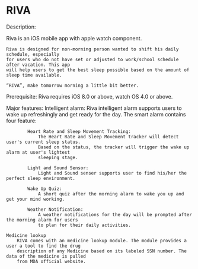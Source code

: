 # RIVA
Description:
   
   Riva is an iOS mobile app with apple watch component.
    
    Riva is designed for non-morning person wanted to shift his daily schedule, especially 
    for users who do not have set or adjusted to work/school schedule after vacation. This app 
    will help users to get the best sleep possible based on the amount of sleep time available.
    
    “RIVA”, make tomorrow morning a little bit better.
  
Prerequisite:
    Riva requires iOS 8.0 or above, watch OS 4.0 or above.

Major features: 
    Intelligent alarm:
        Riva intelligent alarm supports users to wake up refreshingly and get ready for the day. 
        The smart alarm contains four feature:           
        
            Heart Rate and Sleep Movement Tracking:
                The Heart Rate and Sleep Movement tracker will detect user's current sleep status. 
                Based on the status, the tracker will trigger the wake up alarm at user's lightest
                sleeping stage.
            
            Light and Sound Sensor:
                Light and Sound senser supports user to find his/her the perfect sleep environment.
            
            Wake Up Quiz:
                A short quiz after the morning alarm to wake you up and get your mind working.
            
            Weather Notification:
                A weather notifications for the day will be prompted after the morning alarm for users
                to plan for their daily activities. 
        
    Medicine lookup
        RIVA comes with an medicine lookup module. The module provides a user a tool to find the drug 
        description of any Medicine based on its labeled SSN number. The data of the medicine is pulled
        from MDA official website.
